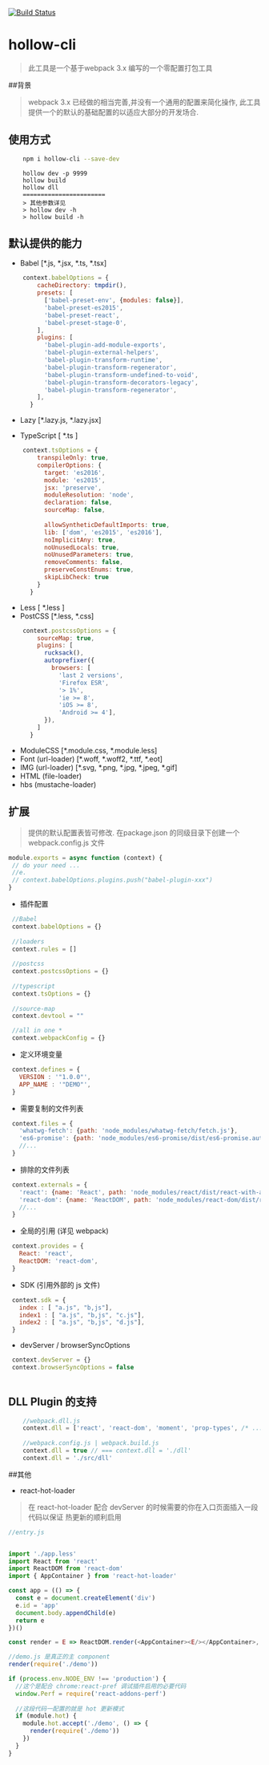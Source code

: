 [![Build Status](https://www.travis-ci.org/nanyuantingfeng/hollow-cli.svg?branch=master)](https://www.travis-ci.org/nanyuantingfeng/hollow-cli)

# hollow-cli 
>此工具是一个基于webpack 3.x 编写的一个零配置打包工具


##背景 
>webpack 3.x 已经做的相当完善,并没有一个通用的配置来简化操作,
>此工具提供一个的默认的基础配置的以适应大部分的开发场合.


## 使用方式
```bash
    npm i hollow-cli --save-dev 
```
```CLI
    hollow dev -p 9999 
    hollow build  
    hollow dll  
    =======================
    > 其他参数详见 
    > hollow dev -h 
    > hollow build -h
```
    
 
## 默认提供的能力
    
* Babel [*.js, *.jsx, *.ts, *.tsx]
```javascript
    context.babelOptions = {
        cacheDirectory: tmpdir(),
        presets: [
          ['babel-preset-env', {modules: false}],
          'babel-preset-es2015',
          'babel-preset-react',
          'babel-preset-stage-0',
        ],
        plugins: [
          'babel-plugin-add-module-exports',
          'babel-plugin-external-helpers',
          'babel-plugin-transform-runtime',
          'babel-plugin-transform-regenerator',
          'babel-plugin-transform-undefined-to-void',
          'babel-plugin-transform-decorators-legacy',
          'babel-plugin-transform-regenerator',
        ],
      }
```
* Lazy [*.lazy.js, *.lazy.jsx]

* TypeScript [ *.ts ]
```javascript
    context.tsOptions = {
        transpileOnly: true,
        compilerOptions: {
          target: 'es2016',
          module: 'es2015',
          jsx: 'preserve',
          moduleResolution: 'node',
          declaration: false,
          sourceMap: false,
    
          allowSyntheticDefaultImports: true,
          lib: ['dom', 'es2015', 'es2016'],
          noImplicitAny: true,
          noUnusedLocals: true,
          noUnusedParameters: true,
          removeComments: false,
          preserveConstEnums: true,
          skipLibCheck: true
        }
      }
```

* Less  [ *.less ]
* PostCSS  [*.less, *.css]
```javascript
    context.postcssOptions = {
        sourceMap: true,
        plugins: [
          rucksack(),
          autoprefixer({
            browsers: [
              'last 2 versions',
              'Firefox ESR',
              '> 1%',
              'ie >= 8',
              'iOS >= 8',
              'Android >= 4'],
          }),
        ]
      }
```
* ModuleCSS [*.module.css, *.module.less]
* Font (url-loader) [*.woff, *.woff2, *.ttf, *.eot]
* IMG (url-loader) [*.svg, *.png, *.jpg, *.jpeg, *.gif] 
* HTML (file-loader)
* hbs (mustache-loader)
    
## 扩展
> 提供的默认配置表皆可修改.
> 在package.json 的同级目录下创建一个 webpack.config.js 文件

```javascript
module.exports = async function (context) {
 // do your need ... 
 //e. 
 // context.babelOptions.plugins.push("babel-plugin-xxx")
}
```

* 插件配置
```javascript
 //Babel
 context.babelOptions = {}
 
 //loaders
 context.rules = []
 
 //postcss
 context.postcssOptions = {}
 
 //typescript
 context.tsOptions = {}
 
 //source-map
 context.devtool = ""

 //all in one *
 context.webpackConfig = {}
```

* 定义环境变量
```javascript
 context.defines = {
   VERSION : '"1.0.0"',
   APP_NAME : '"DEMO"',
 }
```


* 需要复制的文件列表
```javascript
 context.files = {
   'whatwg-fetch': {path: 'node_modules/whatwg-fetch/fetch.js'},
   'es6-promise': {path: 'node_modules/es6-promise/dist/es6-promise.auto.min.js'},
   //...
 }  
```

* 排除的文件列表
```javascript
 context.externals = {
   'react': {name: 'React', path: 'node_modules/react/dist/react-with-addons.js'},
   'react-dom': {name: 'ReactDOM', path: 'node_modules/react-dom/dist/react-dom.js'},
   //...
 }
```

* 全局的引用 (详见 webpack)
```javascript
 context.provides = {
   React: 'react',
   ReactDOM: 'react-dom',
 }
```

* SDK (引用外部的 js 文件)
```javascript
 context.sdk = {
   index : [ "a.js", "b,js"],
   index1 : [ "a.js", "b,js", "c.js"],
   index2 : [ "a.js", "b,js", "d.js"],
 }
```

* devServer / browserSyncOptions 
```javascript
 context.devServer = {}
 context.browserSyncOptions = false
 
```

## DLL Plugin 的支持

```javascript
    //webpack.dll.js
    context.dll = ['react', 'react-dom', 'moment', 'prop-types', /* ... */]
    
    //webpack.config.js | webpack.build.js
    context.dll = true // === context.dll = './dll'
    context.dll = './src/dll'
```

##其他

* react-hot-loader
> 在 react-hot-loader 配合 devServer 的时候需要的你在入口页面插入一段代码以保证
> 热更新的顺利启用

```javascript
//entry.js


import './app.less'
import React from 'react'
import ReactDOM from 'react-dom'
import { AppContainer } from 'react-hot-loader'

const app = (() => {
  const e = document.createElement('div')
  e.id = 'app'
  document.body.appendChild(e)
  return e
})()

const render = E => ReactDOM.render(<AppContainer><E/></AppContainer>, app)

//demo.js 是真正的主 component
render(require('./demo'))

if (process.env.NODE_ENV !== 'production') {
  //这个是配合 chrome:react-pref 调试插件启用的必要代码
  window.Perf = require('react-addons-perf')
  
  //这段代码一配置的就是 hot 更新模式
  if (module.hot) {
    module.hot.accept('./demo', () => {
      render(require('./demo'))
    })
  }
}


```
